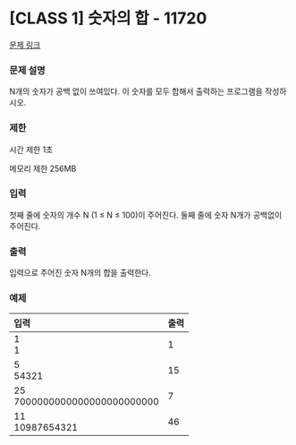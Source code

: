 # [CLASS 1] 숫자의 합 - 11720

[문제 링크](https://www.acmicpc.net/problem/11720)

<!-- [블로그 링크](https://heui-yong.github.io/백준/post-백준-3052/) -->

### 문제 설명

<p>N개의 숫자가 공백 없이 쓰여있다. 이 숫자를 모두 합해서 출력하는 프로그램을 작성하시오.</p>

### 제한

 <p>시간 제한 1초</p>
 <p>메모리 제한 256MB</p>

### 입력 

 <p>첫째 줄에 숫자의 개수 N (1 ≤ N ≤ 100)이 주어진다. 둘째 줄에 숫자 N개가 공백없이 주어진다.</p>

### 출력 

 <p>입력으로 주어진 숫자 N개의 합을 출력한다.</p>

### 예제 
| 입력          | 출력    |
|:-------------|:-------|
| 1<br>1 | 1 |
| 5<br>54321 | 15 |
| 25<br>7000000000000000000000000 | 7 |
| 11<br>10987654321 | 46 |
